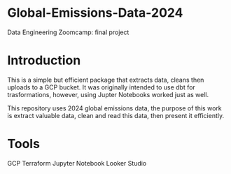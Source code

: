 # Global-Emissions-Data-2024
Data Engineering Zoomcamp: final project

# Introduction
This is a simple but efficient package that extracts data, cleans then uploads to a GCP bucket. It was originally intended to use dbt for trasformations, however, using Jupter Notebooks worked just as well. 

This repository uses 2024 global emissions data, the purpose of this work is extract valuable data, clean and read this data, then present it efficiently. 

# Tools
GCP
Terraform
Jupyter Notebook
Looker Studio
